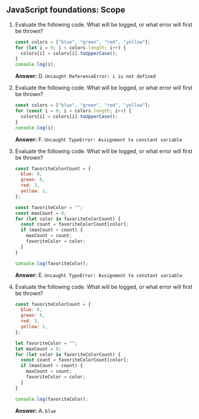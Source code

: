 ## JavaScript foundations: Scope

1. Evaluate the following code. What will be logged, or what error will first be thrown?
    
    ```javascript
    const colors = ["blue", "green", "red", "yellow"];
    for (let i = 0; i < colors.length; i++) {
      colors[i] = colors[i].toUpperCase();
    }
    console.log(i);
    ```
    **Answer:** D. `Uncaught ReferenceError: i is not defined`
    
2. Evaluate the following code. What will be logged, or what error will first be thrown?
    
    ```javascript
    const colors = ["blue", "green", "red", "yellow"];
    for (const i = 0; i < colors.length; i++) {
      colors[i] = colors[i].toUpperCase();
    }
    console.log(i);
    ```
    
    **Answer:** F. `Uncaught TypeError: Assignment to constant variable`

3. Evaluate the following code. What will be logged, or what error will first be thrown?
    
    ```javascript
    const favoriteColorCount = {
      blue: 8,
      green: 6,
      red: 3,
      yellow: 1,
    };
    
    const favoriteColor = "";
    const maxCount = 0;
    for (let color in favoriteColorCount) {
      const count = favoriteColorCount[color];
      if (maxCount < count) {
        maxCount = count;
        favoriteColor = color;
      }
    }
    
    console.log(favoriteColor);
    ```
    **Answer:** E. `Uncaught TypeError: Assignment to constant variable`
    
4. Evaluate the following code. What will be logged, or what error will first be thrown?
    
    ```javascript
    const favoriteColorCount = {
      blue: 8,
      green: 6,
      red: 3,
      yellow: 1,
    };
    
    let favoriteColor = "";
    let maxCount = 0;
    for (let color in favoriteColorCount) {
      const count = favoriteColorCount[color];
      if (maxCount < count) {
        maxCount = count;
        favoriteColor = color;
      }
    }
    
    console.log(favoriteColor);
    ```
    
    **Answer:** A. `blue`
